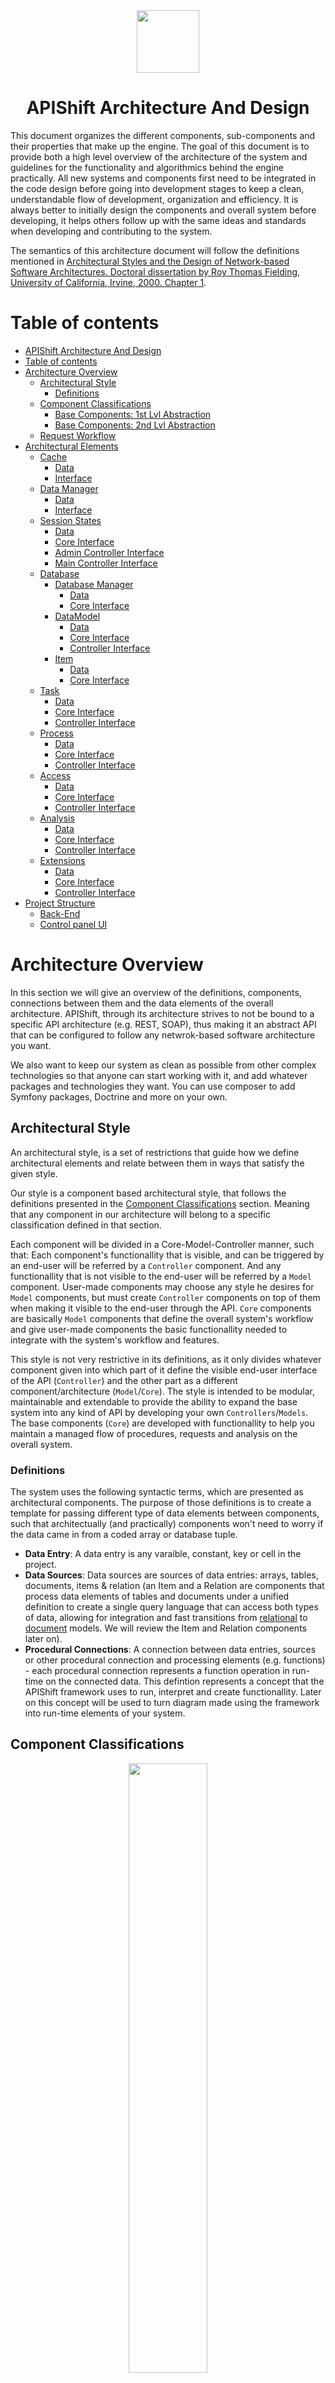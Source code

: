 <div align="center">
<img width="100px" src="https://raw.githubusercontent.com/DevShiftTeam/APIShift/master/images/apishift-logo.png">

# APIShift Architecture And Design
</div>

This document organizes the different components, sub-components and their properties that make up the engine. The goal of this document is to provide both a high level overview of the architecture of the system and guidelines for the functionality and algorithmics behind the engine practically. All new systems and components first need to be integrated in the code design before going into development stages to keep a clean, understandable flow of development, organization and efficiency. It is always better to initially design the components and overall system before developing, it helps others follow up with the same ideas and standards when developing and contributing to the system.

The semantics of this architecture document will follow the definitions mentioned in [Architectural Styles and the Design of Network-based Software Architectures. Doctoral dissertation by Roy Thomas Fielding, University of California, Irvine, 2000. Chapter 1](https://www.ics.uci.edu/~fielding/pubs/dissertation/software_arch.htm).

# Table of contents
- [APIShift Architecture And Design](#apishift-architecture-and-design)
- [Table of contents](#table-of-contents)
- [Architecture Overview](#architecture-overview)
  - [Architectural Style](#architectural-style)
    - [Definitions](#definitions)
  - [Component Classifications](#component-classifications)
    - [Base Components: 1st Lvl Abstraction](#base-components-1st-lvl-abstraction)
    - [Base Components: 2nd Lvl Abstraction](#base-components-2nd-lvl-abstraction)
  - [Request Workflow](#request-workflow)
- [Architectural Elements](#architectural-elements)
  - [Cache](#cache)
    - [Data](#data)
    - [Interface](#interface)
  - [Data Manager](#data-manager)
    - [Data](#data-1)
    - [Interface](#interface-1)
  - [Session States](#session-states)
    - [Data](#data-2)
    - [Core Interface](#core-interface)
    - [Admin Controller Interface](#admin-controller-interface)
    - [Main Controller Interface](#main-controller-interface)
  - [Database](#database)
    - [Database Manager](#database-manager)
      - [Data](#data-3)
      - [Core Interface](#core-interface-1)
    - [DataModel](#datamodel)
      - [Data](#data-4)
      - [Core Interface](#core-interface-2)
      - [Controller Interface](#controller-interface)
    - [Item](#item)
      - [Data](#data-5)
      - [Core Interface](#core-interface-3)
  - [Task](#task)
    - [Data](#data-6)
    - [Core Interface](#core-interface-4)
    - [Controller Interface](#controller-interface-1)
  - [Process](#process)
    - [Data](#data-7)
    - [Core Interface](#core-interface-5)
    - [Controller Interface](#controller-interface-2)
  - [Access](#access)
    - [Data](#data-8)
    - [Core Interface](#core-interface-6)
    - [Controller Interface](#controller-interface-3)
  - [Analysis](#analysis)
    - [Data](#data-9)
    - [Core Interface](#core-interface-7)
    - [Controller Interface](#controller-interface-4)
  - [Extensions](#extensions)
    - [Data](#data-10)
    - [Core Interface](#core-interface-8)
    - [Controller Interface](#controller-interface-5)
- [Project Structure](#project-structure)
  - [Back-End](#back-end)
  - [Control panel UI](#control-panel-ui)

# Architecture Overview
In this section we will give an overview of the definitions, components, connections between them and the data elements of the overall architecture. APIShift, through its architecture strives to not be bound to a specific API architecture (e.g. REST, SOAP), thus making it an abstract API that can be configured to follow any netwrok-based software architecture you want.

We also want to keep our system as clean as possible from other complex technologies so that anyone can start working with it, and add whatever packages and technologies they want. You can use composer to add Symfony packages, Doctrine and more on your own.

## Architectural Style
An architectural style, is a set of restrictions that guide how we define architectural elements and relate between them in ways that satisfy the given style.

Our style is a component based architectural style, that follows the definitions presented in the [Component Classifications](#component-classifications) section. Meaning that any component in our architecture will belong to a specific classification defined in that section.

Each component will be divided in a Core-Model-Controller manner, such that: Each component's functionallity that is visible, and can be triggered by an end-user will be referred by a `Controller` component. And any functionallity that is not visible to the end-user will be referred by a `Model` component. User-made components may choose any style he desires for `Model` components, but must create `Controller` components on top of them when making it visible to the end-user through the API. `Core` components are basically `Model` components  that define the overall system's workflow and give user-made components the basic functionallity needed to integrate with the system's workflow and features.

This style is not very restrictive in its definitions, as it only divides whatever component given into which part of it define the visible end-user interface of the API (`Controller`) and the other part as a different component/architecture (`Model`/`Core`). The style is intended to be modular, maintainable and extendable to provide the ability to expand the base system into any kind of API by developing your own `Controllers`/`Models`. The base components (`Core`) are developed with functionallity to help you maintain a managed flow of procedures, requests and analysis on the overall system.

### Definitions
The system uses the following syntactic terms, which are presented as architectural components. The purpose of those definitions is to create a template for passing different type of data elements between components, such that architectually (and practically) components won't need to worry if the data came in from a coded array or database tuple.

 * __Data Entry__: A data entry is any varaible, constant, key or cell in the project.
 * __Data Sources__: Data sources are sources of data entries: arrays, tables, documents, items & relation (an Item and a Relation are components that process data elements of tables and documents under a unified definition to create a single query language that can access both types of data, allowing for integration and fast transitions from [relational](https://en.wikipedia.org/wiki/Relational_database) to [document](https://en.wikipedia.org/wiki/Document-oriented_database) models. We will review the Item and Relation components later on).
 * __Procedural Connections__: A connection between data entries, sources or other procedural connection and processing elements (e.g. functions) - each procedural connection represents a function operation in run-time on the connected data. This defintion represents a concept that the APIShift framework uses to run, interpret and create functionallity. Later on this concept will be used to turn diagram made using the framework into run-time elements of your system.

## Component Classifications
<div align="center">
<img width="50%" src="https://gitlab.com/lesscomplexity/apishift/-/raw/master/images/Architecture.png">
</div>

The diagram above shows the different classifications each component can  belong to. The purpose of these classification is to create an abstraction above the architectural components that can, in theory, classify any type of API or server components into these definitions for providing a scalable and modular system to build any type of API/Server. These classification are built around the idea that anyone can define & add it's own components, and classify them according to this model. Then the base components are created with definitions and connections that abide this classification, and the ability to expand their functionallity and architecture by combining other components in the same classification, to fit the desired architecture of any API/server the developer wishes to make.

### Base Components: 1st Lvl Abstraction
The system defines 3 main base concepts that give the basic functionallity to configure metadata, and have access to long and short term memory.
1. __Core Configurations__: Holds the framework's configurations. For example, credentials for connecting to the main database, and other hardcoded metadata. Practically the core file is defined during system installation. 
    * [Core Configurations Class](machine/core/Configurations.php)
2. __Database__: The components that manage and communicate with the database to access the 'long-term memory' of the framework from code and translate between different database models.
    * [PDO Objects Collection Class](machine/core/DataModelManager.php)
    * [Data Structure Manager Class](machine/core/DataModelManager.php)
    * [Item Class](machine/core/Item.php)
    * [Relation Class](machine/core/Relation.php)
3. __Session__: The components that manage the data elements and data strcuture and how they change per each session. Practically, in PHP terms, each session at any point in run-time has PHP array (key-value) defining the structure and data of the session stored in the `$_SESSION` variable, which our system refers to as the current session state. Can be considered as a 'short-term memory' of an API or BE.
    * [Session State Management Class](machine/core/SessionState.php)

### Base Components: 2nd Lvl Abstraction
The system also defines 3 higher level concepts that are using the base components to build up the logic, restrictions and analysis behind the requests of an API, and as a result, define modular and scalable components to handle it:
1. __Logic/Models__: Components that make use of the session, database and core of the API to provide `Model` functionallity. All these components are stored in the [models folder](machine/models), and later can also be made by creating procedures using the system's UI and attaching them using triggers  to other `Controllers`, `Models` and the overall lifecycle of the API.
    * [Task Management Class](machine/core/Task.php), Each task manages a collection of processes.
    * [Processes Management Class](machine/core/Process.php), Each process in a handler of procedural connections, and holds the functionallity to compile them in run-time.
2. __Access__: Components that provide functionallity to attaches validation procedures at run-time on the data/functionallity that an end-user wants to access/trigger. The access management tools are based on Tasks & Processes and complete autorizations using the session state.
    * [Authorization Class](machine/core/Authorizer.php)
3. __Analysis__: Components that are connected to other components of the system to accumulate usage data on the different components and the data that is transferred in the system to illustrate a analytic image of the system in terms of performance, access and usage.

Around all of these definitions, the engine defines __Controllers__ as the highest level of abstraction of an API it is concerned with. The controllers are components that contain all the possible requests that make up an API. Each controller makes use of logic, and is surrounded by access and analysis components to complete the full features of the API.

## Request Workflow
The APIShift framework provides a general workflow for each request, with an ecosystem that allows you to authenticate and analyze requests. This workflow is configurable by the components and features of the system.

1. **Connect to main DB**: First and foremost, APIShift establishes a connection with the main DB, which contains the metadata needed to access to the cache, the session, run validation and authentcations on the server.
2. **Load default cache data**: The APIShift system caches metadata about the different sessions, database structure and more to speed up queries and operations. if cache data is loaded, framework skips this phase.
3. **Load default session**: Loads the session, its structure and values. Handles session construction and destruction automatically using timeouts.
4. **Validate Request**: Validates that the request format is valid. Check if request exists as a task (tasks will be discussed later), a controller method or an extension feature.
5. **Authorize Request**: Loads and runs tasks that are attached as the authorization process of the request, and by doing so confirm that the request can be accessed by the requesting client.
6. **Run Request**: If all the previous steps are completed successfully then the controller method/task/extension feature requested by the user will be called.

Part 1 to 3 of this workflow is implemented by the [APIShift.php](machine/APIShift.php) file, and the other part 4 to 6 is implemented by the [API.php](machine/API.php) file. This separation is made so that if a developer wishes to implement server-side rendering or his own components using the framework's features, he can simply include the APIShift.php file, while the API.php file serves at the head file from which requests to the API controllers are made.

# Architectural Elements
This title will discuss the different components, connectors and data elements of the famework, their features, interfaces and responsibility. Each element will be desribed by the data elements it affects, which will be discussed in the **Data** subtitle of the element section, and will also be decribed by their interfaces - usually the model/core interface and controller interface in their own **\<Some> Interface** subtitle.

## Cache
The cache is an interface that provides a handler for cache systems that can work with different caches such as Memcached, Redis and APCU, while hiding the implementation details behind a simple get-set interface. The cache system is expressed in the [machine/core/CacheManager.php](machine/core/CacheManager.php) class.

### Data
> No Data

### [Interface](machine/core/CacheManager.php)
* `addSystem($system_type, $name, $credentials)` Adds a new cache system (of type APCU, MemCached, Redis) to collection. This function will be available later for extendability and for the framework to be able to integrate into larger projects.
* `initialize()` Initializaes the cache system, exits on error.
* `loadDefaults()` Loads the database tables that are used for the main framework calls to not spend time requesting data from the database for core operations that happen frequently.
* `set($key, $value, $ttl, $system_name)` Set/modify a variable in cache. System name is by default "main" which refers to the main cache system defined in the installation.
* `get($key, $system_name)` Get a variable by name from cache. System name is by default "main" which refers to the main cache system defined in the installation.
* `exists($key, $system_name)` Returns true if a key exists. System name is by default "main" which refers to the main cache system defined in the installation.
* `setTable($table_name, $ttl, $system_name)` Load table data into cache. System name is by default "main" which refers to the main cache system defined in the installation.
* `setFromTable($table_name, $id, $ttl, $system_name)` Store row from DB to cache. System name is by default "main" which refers to the main cache system defined in the installation.

## Data Manager
The APIShift frameworks, as defined in the [Definitions](#definitions) section, expresses what is called data entries and data sources, where a source referes to a "pool" of data entries, and an entry refers to a value in our system. Since a source or an entry can be expressed by different mechanisms (e.g. a source can be an array or a database table), the Data Manager provides a simple interface to access and read data entries and sources in the system regardless of their type or origin while hiding the implementation details from the user. This system will be used to simplify work when defining processes and tasks in the system.

### Data
* ___data_sources___ (SQL) - Collection of different data sources that the system uses at run-time for different operations.
  * _id_ - Identification.
  * _name_ - Name of the data source.
  * _type_ - ID of the type of a data source.
* ___data_source_types___ (SQL) - A id-name table representing the different types of data sources: arrays, tables, items/relations (will be discussed later), static_class (a class holding static variables), class_instance (a class instance).
* ___data_entries___ (SQL) - Collection of the data entries used by the system.
  * _id_ - Identification.
  * _name_ - Name of the data entry.
  * _type_ - ID of the type of a data entry.
  * _source_ - The source which this entry belong to if present.
* ___data_entry_types___ (SQL) - An id-name table representing the types of entries, can be either of: array_key, variable, constant (In case of constant the name is considered the value), table_cell.

The ___data_entry_types___ and ___data_source_types___ tables are loaded to cache by the `loadDefaults()` in the cache manager, to make types access faster suring run-time.

### [Interface](machine/core/DataManager.php)
* `uploadEntryToCacheAndRuntime($id)` Uploads an entry meta data to cache and run-time. An upload to run-time is happening so that other calls for getting or setting the entry will be faster.
* `getEntryData($id)` Returns the data about an entry, such as its type, source and name.
* `getEntryValue($id, $where_query_attrib)` Returns the value an entry holds. In case of a table cell, the system will use the where query attributes array to make a where clause, such that the keys will be the column names and values are the comparison values.
* `setEntryValue($id, $value)` Modifies the value of a given entry.
* `addEntry($name, $type, $source)` Adds a new entry to DB.
* `addSource($name, $type)` Adds a new source to DB.
* `removeEntry($id)` Removes an entry from DB.
* `removeSource($id)` Removes a source from DB.

## Session States
Sessions store data with a client that is accessible throughout different requests between the client and the server. A simple analogy will be to say that it's somehow like server-side cookies. Sessions are great tools to store a certain "state" about a client when exchanging requests, indicating our program who the client is - is it an admin? a player in our app? a premium user maybe? all these different clients have different restrictions on the functionallity and data they can access. APIShift allows you to define different session states easily and then assign access rules by these states to data, controllers and methods. The classes that manage the session states are the [core of the SessionState](machine/core/SessionState.php). The [controller interface SessionState](machine/controller/SessionState.php) allows for managing the session through API requests.

The core of the SessionState contains the logic and functions that manage the session states, their updates, authorization and communication with the database. The controller of the SessionState provides a interface that a user can use to manipulate the session state - for example change the session on a given request to indicate a login or logout, and more. Each session state has a state structure, indicating how the data about the state is saved, it also needs to know which data entries to take value from to fill them, and who are their children that inherit their properties:

 * __Structure__: A key-value store, in our case in a PHP array.
 * __Values__: The values in a session state structure indicate from which data entry to get the values to fill in the structure at run-time.
 * __Children__: Children states inherit and extend the structure and values of the parent state and use the same authorization process but with additional options or restrictions added by the developer. For example a "user" session state can have a "premium" child state that applies to premium users and provides access to more features in your application.

To manage session states in your API visit the "Session" tab in the control panel.

### Data
 * ___session_state___ (SQL) - Used to encapsulate and separate session data structures at a given state for different types of sessions.
   * _id_ - Identifier of the state.
   * _name_ - Name identifying the state.
   * _inactive_timeout_ - Timeout untill system disposes of the session user when not active.
   * _active_timeout_ - Timeout until system disposes the session since whether active or not.
   * _auth_task_ - Authorization task running the procedure when a user requests a change into this state. A task can be your own function, more on tasks will be discussed later.
   * _parent_ - id of the parent session.
 * ___session_state_structures___ (SQL) - Defines the key-value store structure of the session in run-time.
   * _id_ - Personal identification.
   * _state_ - Identification of state this entry belongs to.
   * _key_ - Name of the value the entry is holding.
   * _entry_ - Identification of the data entry which the value coppied from with when state is changed.
   * _parent_ - id of the parent entry.

### [Core Interface](machine/core/SessionState.php)
* `loadDefaults()` Initializes the session, and runs timeout checks to automate session creation and destruction at run-time.
* `changeState($name)` Changes the current states into a new state. Automatically runs the authentication process attached to the session.
* `getSessionState()` Returns the ID of the current session state.
* `getIDFromName($name)` Returns the ID of the session name given.

### [Admin Controller Interface](machine/controllers/admin/SessionState.php)
* `getAllSessionStates()` Returns all the sessions states.
* `add()` Add a new session state and its structure.
* `update()` Update existing session and its structure.
* `remove()` Remove a session state and its structure.

### [Main Controller Interface](machine/controllers/main/SessionState.php)
* `changeState()` Changes the session state to the one required in the post request.
* `getCurrentState()` Returns the current session state.

## Database
The APIShift framework persents three types of database components to manage databases. The DatabaseManager provides an interface to make queries to different databases - it also keeps and manages the collection of database connections the system uses. The Item component provides a set of tools to work with database data with an abstraction layer that the APIShift framework uses to simplify data management in databases on different types of databases, thus providing an interface that allows to integrate into different types of databases. This abstraction layer presents Items, which are data elements, and Relations, that express relations between Items, and are also considered items by themselves. Behind the scenes the system will optimize and map the data in a normalized manner to the database.

### Database Manager
More will be added later

#### Data
More will be added later

#### [Core Interface](machine/core/DatabaseManager.php)
More will be added later

### DataModel
When working with database components of the APIShift, you create `Canvases`, where each canvas is a visual representation of database elements and how they are related & constructed. The system uses these terms/components:
 * __Item__: An abstract components that is presented as a collection of keys and values, that represent data elements stired in the DB.
 * __Relation__: A relation is an item that makes and abstract connection between 2 or more items. Since a relation is also an item you can make relations between relations - this is what makes the terminology of the engine as a combination between [graph model semantics](https://en.wikipedia.org/wiki/Graph_database), [object model semantics](https://en.wikipedia.org/wiki/Object_model) and an [entity-relationship model](https://en.wikipedia.org/wiki/Entity%E2%80%93relationship_model). Each relation is one of those types:
    * *One-To-One*: For each instance of the relation, there can be no more than one instance for each of the parent item/s and related item/s (as you can see a relation can be derived from more that one item, referenced as parent item/s, to any other more than one item, references as related item/s).
    * *One-To-Many*: For each instance of the relation, there can be no more than one instance of parent items but as many related item instances as you like.
    * *Many-To-Many*: For each instance of the relation, there can as many parent and related items instances as you like.
 * __Group__: Items & Relations can be grouped together - grouping abstracts items and relations as a single elements which helps developers create relations between multiple items in a single connection, it is made for better user experience. Practically, when a relation is pointing to a group or from a group, the table representing the relation will have a `from_type` and `to_type` respectively, which are foreign keys related to a table holding the types of items in the group.
 * __Type__: Each Item & Relation can have types - for example the users item can be of type admin, premium or regular - this feature is also for better user experience, as developers can view and manage types in system queries, and even relate only specific types of items, which offers more flexibility.

These kind of defintions and components allow us to keep a single query language to access, cunstruct and normalize data elements in a database of any type (SQL and NoSQL structures like mongodb, graphQL and more).

#### Data
More will be added later

#### [Core Interface](machine/core/DataModel.php)
More will be added later

#### [Controller Interface](machine/controllers/admin/DataModel.php)
More will be added later

### Item
More will be added later

#### Data
More will be added later

#### [Core Interface](machine/core/Item.php)
More will be added later

## Task
More will be added later

### Data
More will be added later

### Core Interface
More will be added later

### Controller Interface
More will be added later

## Process
More will be added later

### Data
* ___processes___ (SQL) - id-name Table containing the list of names processes in the system.
* ___connections___ (SQL) - Each process has a list of connections defined in the ___process_connections___ table. A connection defines a directional flow of procedures between data elements.
  * _id_ - Identification.
  * _connection_type_ - A connection defines a procedures, this procedure can come as another Process, Task, Function, a rule (a set of pre-made directives) or information transfer.
  * _name_ - Name of connection (information transfer ref, process, task, function, rule).
  * _from_type_ - 

### Core Interface
More will be added later

### Controller Interface
More will be added later

## Access
More will be added later

### Data
More will be added later

### Core Interface
More will be added later

### Controller Interface
More will be added later

## Analysis
More will be added later

### Data
More will be added later

### Core Interface
More will be added later

### Controller Interface
More will be added later

## Extensions
More will be added later

### Data
More will be added later

### Core Interface
More will be added later

### Controller Interface
More will be added later

# Project Structure
Here we will review the filesystem structure of the APIShift framework before getting into specifics.

## Back-End
The back-end of the system is in the [machine folder](machine/) where you can find 4 different folders:
 * __[Core folder](machine/core)__: The folder containing all the files defining the basic core, database and session components of the system. The core files are classes that make up the main workflow of the system and contain methods to work with the system's main features. Any new core feature will be integrated into files in this folder or as new files. Everything in the core folder should be under the namespace `APIShift\Core`.
 * __[Models folder](machine/models)__: Contains any classes that are used to make logical and database specific operations outside the scope of the system - made for users of the system. If you are contributing then you will probably touch every folder besides this one, unless you are adding features for managing extensions or helper functions, as the extensions management class and helper class exist in this folder. Everything in the models folder should be under the namespace `APIShift\Models`.
 * __[Controllers folder](machine/controllers)__: The controller classes hold the methods that define the requests that can be made to the API. Each controller method validates the request and then runs through the necessary models and core files to complete the request. The `Authorizer` handles the authorization and access rules for user-made methods - but if you are making methods for the control panel and developers of the system make sure to use the `Authorizer::authorizeState()` function, when no parameters are provided, it exits if the user is not in admin state - which is set only when the developer logs into the framework. Everything in the controllers folder should be under the namespace `APIShift\Controllers`.
 * __[Data folder](machine/data)__: Files that store and provide streams of data elements to system components, without modifying the data. For example, ini and sql files that load and install the system and other helpful files for configurations and more.

And there are 2 main files in the back-end:
 * **[APIShift](machine/APIShift.php)**: A simple script that loads the autoloader of the system - which knows how to interpret the framework's namespaces with ease, loads the session and starts the main connection with the database.
 * **[API](machine/API.php)**: This file manages the API workflows for each request, it first calls the APIShift file to load the system, then it validates the request, calls the authorizer to authorize the request, and runs the desired controller & method - the only way to make API requests to any controller should only be from this file, as it integrates the authorization process for you and other necessary check. If you build your views from PHP files than you need to include the APIShift file as explained in the [readme](README.md)'s usage section.

## Control panel UI
The second most important structure to understand is the UI of the control panel which sits in the [control folder](control/). The control panel has a [UI folder](control/UI/) that contains all the UI components and an [index file](control/index.html) that integrates them together to make the single-page application of the control panel. The UI folder contains 4 sub-folder:

 * __[Components](control/UI/components)__: Components that help pages be complete, or other mixins to store repeating vue function and components.
 * __[Pages](control/UI/pages)__: Vue pages. I don't think further explanation is necessary.
 * __[Scripts](control/UI/scripts)__: Scripts that contain helping functions and classes - mainly the [APIShift JS library](control/UI/scripts/APIShift.js) is stored there to help us communicate and stay with the same standard and data as the back-end.
 * __[Styles](control/UI/style)__: All the css and other styling files of the control panel.
